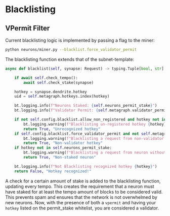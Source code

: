 # Blacklisting

## VPermit Filter

Current blacklisting logic is implemented by passing a flag to the miner:

```bash
python neurons/miner.py --blacklist.force_validator_permit
```

The blacklisting function extends that of the subnet-template:

```python
async def blacklist(self, synapse: Request) -> typing.Tuple[bool, str]:

    if await self.check_tempo():
        await self.check_stake(synapse)

    hotkey = synapse.dendrite.hotkey
    uid = self.metagraph.hotkeys.index(hotkey)

    bt.logging.info(f"Neurons Staked: {self.neurons_permit_stake}")
    bt.logging.info(f"Validator Permit: {self.metagraph.validator_permit[uid]}")

    if not self.config.blacklist.allow_non_registered and hotkey not in self.metagraph.hotkeys:
        bt.logging.warning(f"Blacklisting un-registered hotkey {hotkey}")
        return True, "Unrecognized hotkey"
    if self.config.blacklist.force_validator_permit and not self.metagraph.validator_permit[uid]:
        bt.logging.warning(f"Blacklisting a request from non-validator hotkey {hotkey}")
        return True, "Non-validator hotkey"
    if hotkey not in self.neurons_permit_stake:
        bt.logging.warning(f"Blacklisting a request from neuron without enough staked: {hotkey}")
        return True, "Non-staked neuron"

    bt.logging.info(f"Not Blacklisting recognized hotkey {hotkey}")
    return False, "Hotkey recognized!"
```

A check for a certain amount of stake is added to the blacklisting function, updating every tempo. This creates the requirement that a neuron must have staked for at least the tempo amount of blocks to be considered valid. This prevents spam and ensures that the network is not overwhelmed by new neurons. Now, with the presence of both a `vpermit` and having your `hotkey` listed on the permit_stake whitelist, you are considered a validator.
